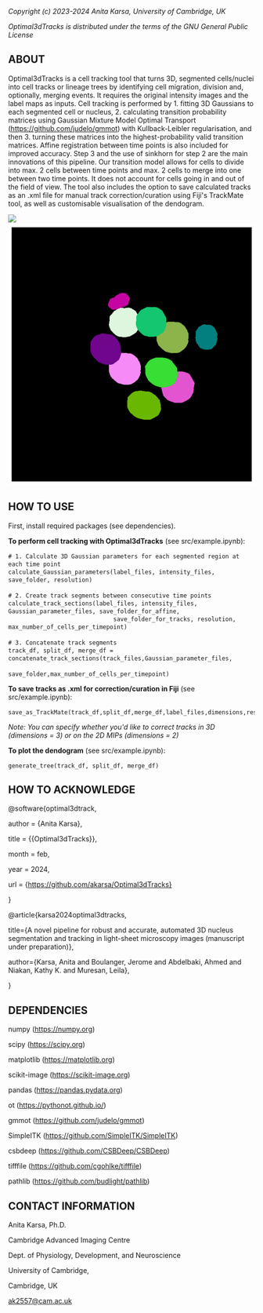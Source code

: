 *Copyright (c) 2023-2024 Anita Karsa, University of Cambridge, UK*

*Optimal3dTracks is distributed under the terms of the GNU General Public License*

ABOUT
-------------------------------------------------------------------------------
Optimal3dTracks is a cell tracking tool that turns 3D, segmented cells/nuclei
into cell tracks or lineage trees by identifying cell migration, division and, 
optionally, merging events. It requires the original intensity images and 
the label maps as inputs. Cell tracking is performed by 1. fitting 3D Gaussians 
to each segmented cell or nucleus, 2. calculating transition probability matrices 
using Gaussian Mixture Model Optimal Transport (https://github.com/judelo/gmmot) 
with Kullback-Leibler regularisation, and then 3. turning these matrices into the 
highest-probability valid transition matrices. Affine registration between time 
points is also included for improved accuracy. Step 3 and the use of sinkhorn for 
step 2 are the main innovations of this pipeline. Our transition model allows for 
cells to divide into max. 2 cells between time points and max. 2 cells to merge 
into one between two time points. It does not account for cells going in and out 
of the field of view. The tool also includes the option to save calculated tracks 
as an .xml file for manual track correction/curation using Fiji's TrackMate tool, 
as well as customisable visualisation of the dendogram.    

![](docs/images/intensity.gif) ![](docs/images/labels.gif) 

HOW TO USE
-------------------------------------------------------------------------------
First, install required packages (see dependencies).

**To perform cell tracking with Optimal3dTracks** (see src/example.ipynb):

```
# 1. Calculate 3D Gaussian parameters for each segmented region at each time point
calculate_Gaussian_parameters(label_files, intensity_files, save_folder, resolution)

# 2. Create track segments between consecutive time points
calculate_track_sections(label_files, intensity_files, Gaussian_parameter_files, save_folder_for_affine,
                              save_folder_for_tracks, resolution, max_number_of_cells_per_timepoint)

# 3. Concatenate track segments
track_df, split_df, merge_df = concatenate_track_sections(track_files,Gaussian_parameter_files,
                                                          save_folder,max_number_of_cells_per_timepoint)
```

**To save tracks as .xml for correction/curation in Fiji** (see src/example.ipynb):
```
save_as_TrackMate(track_df,split_df,merge_df,label_files,dimensions,resolution,base_file,save_file)
```
*Note: You can specify whether you'd like to correct tracks in 3D (dimensions = 3) or on the 2D MIPs (dimensions = 2)*

**To plot the dendogram** (see src/example.ipynb):
```
generate_tree(track_df, split_df, merge_df)
```

HOW TO ACKNOWLEDGE
-------------------------------------------------------------------------------
@software{optimal3dtrack,

  author       = {Anita Karsa},

  title        = {{Optimal3dTracks}},

  month        = feb,

  year         = 2024,

  url 	       = {https://github.com/akarsa/Optimal3dTracks}

}

@article{karsa2024optimal3dtracks,

  title={A novel pipeline for robust and accurate, automated 3D nucleus segmentation and tracking in light-sheet microscopy images (manuscript under preparation)},

  author={Karsa, Anita and Boulanger, Jerome and Abdelbaki, Ahmed and Niakan, Kathy K. and Muresan, Leila},

}

DEPENDENCIES
-------------------------------------------------------------------------------
numpy (https://numpy.org)

scipy (https://scipy.org)

matplotlib (https://matplotlib.org)

scikit-image (https://scikit-image.org)

pandas (https://pandas.pydata.org)

ot (https://pythonot.github.io/)

gmmot (https://github.com/judelo/gmmot)

SimpleITK (https://github.com/SimpleITK/SimpleITK)

csbdeep (https://github.com/CSBDeep/CSBDeep)

tifffile (https://github.com/cgohlke/tifffile)

pathlib (https://github.com/budlight/pathlib)


CONTACT INFORMATION
-------------------------------------------------------------------------------
Anita Karsa, Ph.D.

Cambridge Advanced Imaging Centre

Dept. of Physiology, Development, and Neuroscience

University of Cambridge,

Cambridge, UK

ak2557@cam.ac.uk
